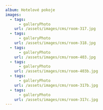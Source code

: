 ```yaml
---
album: Hotelové pokoje
images:
  - tags:
      - galleryPhoto
    url: /assets/images/cms/room-317.jpg
  - tags:
      - galleryPhoto
    url: /assets/images/cms/room-318.jpg
  - tags:
      - galleryPhoto
    url: /assets/images/cms/room-403.jpg
  - tags:
      - galleryPhoto
    url: /assets/images/cms/room-403b.jpg
  - tags:
      - galleryPhoto
    url: /assets/images/cms/room-317b.jpg
  - tags:
      - galleryPhoto
    url: /assets/images/cms/room-317c.jpg
---
```


